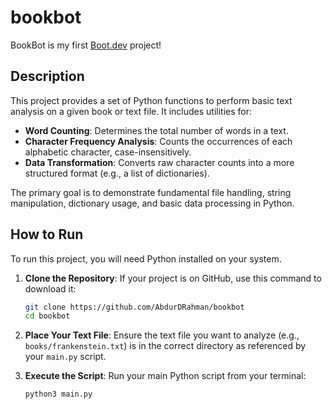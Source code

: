 # bookbot

BookBot is my first [Boot.dev](https://www.boot.dev) project!

## Description


This project provides a set of Python functions to perform basic text analysis on a given book or text file. It includes utilities for:

*   **Word Counting**: Determines the total number of words in a text.
*   **Character Frequency Analysis**: Counts the occurrences of each alphabetic character, case-insensitively.
*   **Data Transformation**: Converts raw character counts into a more structured format (e.g., a list of dictionaries).

The primary goal is to demonstrate fundamental file handling, string manipulation, dictionary usage, and basic data processing in Python.

## How to Run

To run this project, you will need Python installed on your system.

1.  **Clone the Repository**:
    If your project is on GitHub, use this command to download it:
    ```bash
    git clone https://github.com/AbdurDRahman/bookbot
    cd bookbot
    ```
    
2.  **Place Your Text File**:
    Ensure the text file you want to analyze (e.g., `books/frankenstein.txt`) is in the correct directory as referenced by your `main.py` script.

3.  **Execute the Script**:
    Run your main Python script from your terminal:
    ```bash
    python3 main.py
    ```
    

